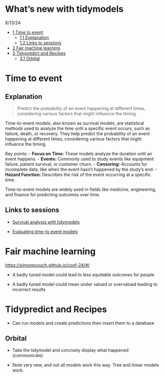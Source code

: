 What’s new with tidymodels
================
8/13/24

- <a href="#time-to-event" id="toc-time-to-event"><span
  class="toc-section-number">1</span> Time to event</a>
  - <a href="#explanation" id="toc-explanation"><span
    class="toc-section-number">1.1</span> Explanation</a>
  - <a href="#links-to-sessions" id="toc-links-to-sessions"><span
    class="toc-section-number">1.2</span> Links to sessions</a>
- <a href="#fair-machine-learning" id="toc-fair-machine-learning"><span
  class="toc-section-number">2</span> Fair machine learning</a>
- <a href="#tidypredict-and-recipes"
  id="toc-tidypredict-and-recipes"><span
  class="toc-section-number">3</span> Tidypredict and Recipes</a>
  - <a href="#orbital" id="toc-orbital"><span
    class="toc-section-number">3.1</span> Orbital</a>

# Time to event

## Explanation

> Predict the probability of an event happening at different times,
> considering various factors that might influence the timing.

Time-to-event models, also known as survival models, are statistical
methods used to analyze the time until a specific event occurs, such as
failure, death, or recovery. They help predict the probability of an
event happening at different times, considering various factors that
might influence the timing.

Key points: - **Focus on Time:** These models analyze the duration until
an event happens. - **Events:** Commonly used to study events like
equipment failure, patient survival, or customer churn. - **Censoring:**
Accounts for incomplete data, like when the event hasn’t happened by the
study’s end. - **Hazard Function:** Describes the risk of the event
occurring at a specific time.

Time-to-event models are widely used in fields like medicine,
engineering, and finance for predicting outcomes over time.

## Links to sessions

- [Survival analysis with
  tidymodels](https://hfrick.github.io/2024-posit-conf/)

- [Evaluating time-to event
  models](https://topepo.github.io/2024-posit-conf/#/classificationish-metrics)

# Fair machine learning

<https://simonpcouch.github.io/conf-24/#/>

- A badly tuned model could lead to less equitable outcomes for people

- A badly tuned model could mean under valued or overvalued leading to
  incorrect results

# Tidypredict and Recipes

- Can run models and create predictions then insert them to a database

## Orbital

- Take the tidymodel and concisely display what happened (communicate)

- Note very new, and not all models work this way. Tree and linear
  models work.
